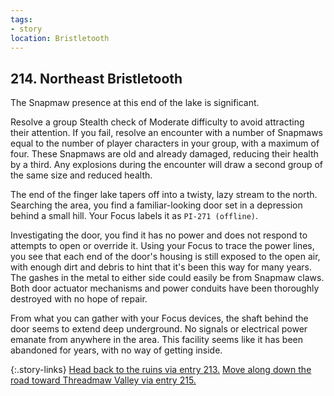 ```yaml
---
tags:
- story
location: Bristletooth
---
```


## 214. Northeast Bristletooth

The Snapmaw presence at this end of the lake is significant.

Resolve a group Stealth check of Moderate difficulty to avoid attracting their attention.
If you fail, resolve an encounter with a number of Snapmaws equal to the number of player characters in your group, with a maximum of four.
These Snapmaws are old and already damaged, reducing their health by a third.
Any explosions during the encounter will draw a second group of the same size and reduced health.

The end of the finger lake tapers off into a twisty, lazy stream to the north.
Searching the area, you find a familiar-looking door set in a depression behind a small hill.
Your Focus labels it as `PI-271 (offline)`.

Investigating the door, you find it has no power and does not respond to attempts to open or override it.
Using your Focus to trace the power lines, you see that each end of the door's housing is still exposed to the open air, with enough dirt and debris to hint that it's been this way for many years.
The gashes in the metal to either side could easily be from Snapmaw claws.
Both door actuator mechanisms and power conduits have been thoroughly destroyed with no hope of repair.

From what you can gather with your Focus devices, the shaft behind the door seems to extend deep underground.
No signals or electrical power emanate from anywhere in the area.
This facility seems like it has been abandoned for years, with no way of getting inside.

{:.story-links}
[Head back to the ruins via entry 213.](213-bristletooth-ruins.md)
[Move along down the road toward Threadmaw Valley via entry 215.](215-threadmaw-valley.md)
